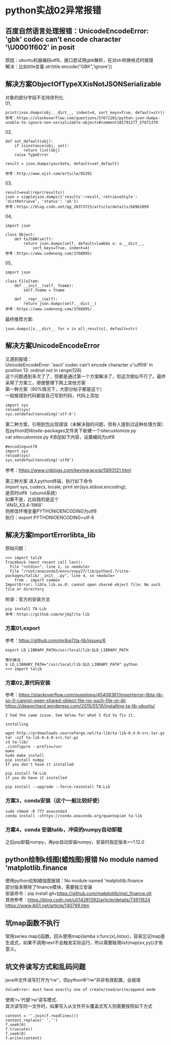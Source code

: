 # python实战02异常报错
## 百度自然语言处理报错：UnicodeEncodeError: 'gbk' codec can't encode character '\U0001f602' in posit
原因：ubuntu机器编码utf8，接口尝试用gbk解析，在对str转换格式时报错  
解决：比如title变量.str(title.encode("GBK",'ignore'))  

## 解决方案ObjectOfTypeXXisNotJSONSerializable
对象的部分字段不支持序列化.  
01,

```
print(json.dumps(obj.__dict__, indent=4, sort_keys=True, default=str))
参考：https://stackoverflow.com/questions/57671281/python-json-dumps-unable-to-ignore-non-serializable-objects#comment101791277_57671370
```
02,

```
def set_default(obj):
    if isinstance(obj, set):
        return list(obj)
    raise TypeError

result = json.dumps(yourdata, default=set_default)

参考：http://www.ojit.com/article/95292
```

03,
```
result=eval(repr(results))  
json = simplejson.dumps({'results':result,'retrieveStyle': 'distRetrieve', 'status': 'ok'})  
参考；https://blog.csdn.net/qq_20373723/article/details/68961099
```

04,

```
import json

class Object:
    def toJSON(self):
        return json.dumps(self, default=lambda o: o.__dict__,
            sort_keys=True, indent=4)
参考：https://www.codenong.com/3768895/
```

05,

```
import json

class FileItem:
    def __init__(self, fname):
        self.fname = fname

    def __repr__(self):
        return json.dumps(self.__dict__)
参考：https://www.codenong.com/3768895/
```

最终推荐方案:
```
json.dumps([x.__dict__ for x in all_results], default=str)
```
## 解决方案UnicodeEncodeError
又遇到报错：  
UnicodeEncodeError: 'ascii' codec can't encode character u'\uff08' in position 13: ordinal not in range(128)  
这个问题遇到多次了了，但都是通过第一个方案解决了，但这次貌似不行了。最终采用了方案三，顺便整理下网上其他方案   
第一种方案（90%情况下，大部分帖子都是这个）  
一般报错到代码都是自己写到代码，代码上添加  
```
import sys
reload(sys)
sys.setdefaultencoding('utf-8')
```

第二种方案，引用到包出现错误（未解决我的问题，但有人提到过这种处理方案）  
在python的lib\site-packages文件夹下新建一个sitecustomize.py    
cat sitecustomize.py #添加如下内容，设置编码为utf8  
```
#encoding=utf8  
import sys
reload(sys) 
sys.setdefaultencoding('utf8')
```
参考：https://www.cnblogs.com/kevingrace/p/5893121.html  

第三种方案 
进入python终端，执行如下命令  
import sys, codecs, locale; print str(sys.stdout.encoding);  
是否时utf8（ubunut系统）  
如果不是，比如我的是这个  
'ANSI_X3.4-1968'  
则修改环境变量PYTHONIOENCODING为utf8  
执行：export PYTHONIOENCODING=utf-8  

## 解决方案ImportErrorlibta_lib
原始问题：  
```
>>> import talib
Traceback (most recent call last):
  File "<stdin>", line 1, in <module>
  File "/root/anaconda3/envs/vnpy27/lib/python2.7/site-packages/talib/__init__.py", line 4, in <module>
    from . import common
ImportError: libta_lib.so.0: cannot open shared object file: No such file or directory

```
附录：官方的安装方法
```
pip install TA-Lib
参考：https://github.com/mrjbq7/ta-lib
```

### 方案01,export
参考：https://github.com/mrjbq7/ta-lib/issues/6  
```
export LD_LIBRARY_PATH=/usr/local/lib:$LD_LIBRARY_PATH  

等价做法：
$ LD_LIBRARY_PATH="/usr/local/lib:$LD_LIBRARY_PATH" python
>>> import talib
```
### 方案02,源代码安装
参考：https://stackoverflow.com/questions/45406361/importerror-libta-lib-so-0-cannot-open-shared-object-file-no-such-file-or-dir  
https://ideaorchard.wordpress.com/2015/01/16/installing-ta-lib-ubuntu/  

```
I had the same issue. See below for what I did to fix it.

installing

wget http://prdownloads.sourceforge.net/ta-lib/ta-lib-0.4.0-src.tar.gz
tar -xzf ta-lib-0.4.0-src.tar.gz
cd ta-lib/
./configure --prefix=/usr
make
Sudo make install
pip install numpy
If you don't have it installed

pip install TA-Lib 
if you do have it installed

pip install --upgrade --force-reinstall TA-Lib
```
### 方案3，conda安装（这个一般比较好使）

```
sudo chmod -R 777 anaconda3
conda install -chttps://conda.anaconda.org/quantopian ta-lib
```

### 方案4，conda 安装talib，冲突的numpy自动卸载
之后pip卸载numpy，再pip自动安装numpy，安装时指定版本==1.12.0  

## python绘制k线图(蜡烛图)报错 No module named 'matplotlib.finance
使用python绘制蜡烛图报错：No module named 'matplotlib.finance  
部分版本移除了finance模块，需要独立安装  
安装命令：pip install git+https://github.com/matplotlib/mpl_finance.git  
其他参考：https://blog.csdn.net/u014281392/article/details/73611624  
https://www.jb51.net/article/140799.htm  


## 坑map函数不执行
常用series.map()函数，回头使用map(lamba x:func(x),listxx)，容易忘记map是生成式，如果不调用next不会触发实际运行，所以需要联用list(map(xx,yy))才有意义。  

## 坑文件读写方式和乱码问题  
java中文件读写打开为“rw”，但python中“rw”并非有效配置，会报错  
```
ValueError: must have exactly one of create/read/write/append mode
```
使用'r+'代替'rw'读写模式.  
其次读写同一文件时，如果写入从文件开头覆盖式写入则需要按照如下方式  
```
content = ''.join(f.readlines())
content.replace(' ','')
f.seek(0)
f.truncate()
f.seek(0)
f.write(content)
```
